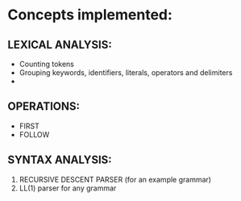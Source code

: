# Concepts implemented:
## LEXICAL ANALYSIS:
* Counting tokens
* Grouping keywords, identifiers, literals, operators and delimiters
* 
## OPERATIONS: 
* FIRST
* FOLLOW

## SYNTAX ANALYSIS:
1. RECURSIVE DESCENT PARSER (for an example grammar)
2. LL(1) parser for any grammar
